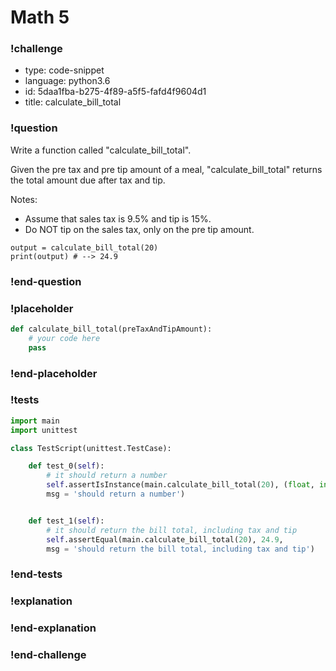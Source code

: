 # Math 5

### !challenge

* type: code-snippet
* language: python3.6
* id: 5daa1fba-b275-4f89-a5f5-fafd4f9604d1
* title: calculate_bill_total

### !question

Write a function called "calculate_bill_total".

Given the pre tax and pre tip amount of a meal, "calculate_bill_total" returns the total amount due after tax and tip.

Notes:
* Assume that sales tax is 9.5% and tip is 15%.
* Do NOT tip on the sales tax, only on the pre tip amount.

```
output = calculate_bill_total(20)
print(output) # --> 24.9
```

### !end-question

### !placeholder

```python
def calculate_bill_total(preTaxAndTipAmount):
    # your code here
    pass


```

### !end-placeholder

### !tests

```python
import main
import unittest

class TestScript(unittest.TestCase):

    def test_0(self):
        # it should return a number
        self.assertIsInstance(main.calculate_bill_total(20), (float, int),
        msg = 'should return a number')


    def test_1(self):
        # it should return the bill total, including tax and tip
        self.assertEqual(main.calculate_bill_total(20), 24.9,
        msg = 'should return the bill total, including tax and tip')


```
### !end-tests

### !explanation

### !end-explanation

### !end-challenge
